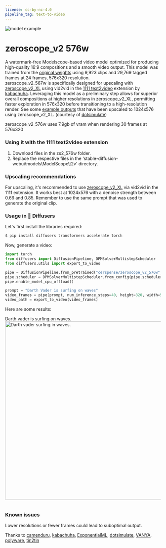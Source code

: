 ```yaml
---
license: cc-by-nc-4.0
pipeline_tag: text-to-video
---
```


![model example](https://i.imgur.com/1mrNnh8.png)

# zeroscope_v2 576w
A watermark-free Modelscope-based video model optimized for producing high-quality 16:9 compositions and a smooth video output. This model was trained from the [original weights](https://huggingface.co/damo-vilab/modelscope-damo-text-to-video-synthesis) using 9,923 clips and 29,769 tagged frames at 24 frames, 576x320 resolution.<br />
zeroscope_v2_567w is specifically designed for upscaling with [zeroscope_v2_XL](https://huggingface.co/cerspense/zeroscope_v2_XL) using vid2vid in the [1111 text2video](https://github.com/kabachuha/sd-webui-text2video) extension by [kabachuha](https://github.com/kabachuha). Leveraging this model as a preliminary step allows for superior overall compositions at higher resolutions in zeroscope_v2_XL, permitting faster exploration in 576x320 before transitioning to a high-resolution render. See some [example outputs](https://www.youtube.com/watch?v=HO3APT_0UA4) that have been upscaled to 1024x576 using zeroscope_v2_XL. (courtesy of [dotsimulate](https://www.instagram.com/dotsimulate/))<br />

zeroscope_v2_576w uses 7.9gb of vram when rendering 30 frames at 576x320

### Using it with the 1111 text2video extension

1. Download files in the zs2_576w folder.
2. Replace the respective files in the 'stable-diffusion-webui\models\ModelScope\t2v' directory.

### Upscaling recommendations

For upscaling, it's recommended to use [zeroscope_v2_XL](https://huggingface.co/cerspense/zeroscope_v2_XL) via vid2vid in the 1111 extension. It works best at 1024x576 with a denoise strength between 0.66 and 0.85. Remember to use the same prompt that was used to generate the original clip. <br />

### Usage in 🧨 Diffusers

Let's first install the libraries required:

```bash
$ pip install diffusers transformers accelerate torch
```

Now, generate a video:

```py
import torch
from diffusers import DiffusionPipeline, DPMSolverMultistepScheduler
from diffusers.utils import export_to_video

pipe = DiffusionPipeline.from_pretrained("cerspense/zeroscope_v2_576w", torch_dtype=torch.float16)
pipe.scheduler = DPMSolverMultistepScheduler.from_config(pipe.scheduler.config)
pipe.enable_model_cpu_offload()

prompt = "Darth Vader is surfing on waves"
video_frames = pipe(prompt, num_inference_steps=40, height=320, width=576, num_frames=24).frames
video_path = export_to_video(video_frames)
```

Here are some results:

<table>
    <tr>
        Darth vader is surfing on waves.
        <br>
        <img src="https://huggingface.co/datasets/huggingface/documentation-images/resolve/main/diffusers/darthvader_cerpense.gif"
            alt="Darth vader surfing in waves."
            style="width: 576;" />
        </center></td>
    </tr>
</table>

### Known issues

Lower resolutions or fewer frames could lead to suboptimal output. <br />

Thanks to [camenduru](https://github.com/camenduru), [kabachuha](https://github.com/kabachuha), [ExponentialML](https://github.com/ExponentialML), [dotsimulate](https://www.instagram.com/dotsimulate/), [VANYA](https://twitter.com/veryVANYA), [polyware](https://twitter.com/polyware_ai), [tin2tin](https://github.com/tin2tin)<br />